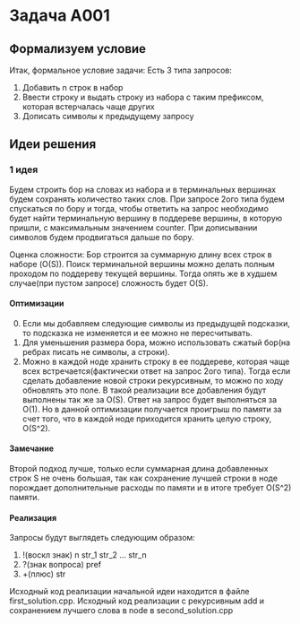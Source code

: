 # Задача A001

## Формализуем условие
Итак, формальное условие задачи:
Есть 3 типа запросов:
1) Добавить n строк в набор
2) Ввести строку и выдать строку из набора с таким префиксом, которая встерчалась чаще других
3) Дописать символы к предыдущему запросу

## Идеи решения
### 1 идея
Будем строить бор на словах из набора и в терминальных вершинах будем сохранять количество таких слов.
При запросе 2ого типа будем спускаться по бору и тогда, чтобы ответить на запрос необходимо будет найти терминальную
вершину в поддереве вершины, в которую пришли, с максимальным значением counter. При дописывании символов будем продвигаться
дальше по бору.

Оценка сложности: Бор строится за суммарную длину всех строк в наборе (O(S)). Поиск терминальной вершины можно делать 
полным проходом по поддереву текущей вершины. Тогда опять же в худшем случае(при пустом запросе) сложность будет O(S).

#### Оптимизации
0) Если мы добавляем следующие символы из предыдущей подсказки, то подсказка не изменяется и ее можно не пересчитывать.
1) Для уменьшения размера бора, можно использовать сжатый бор(на ребрах писать не символы, а строки).
2) Можно в каждой ноде хранить строку в ее поддереве, которая чаще всех встречается(фактически ответ на запрос 2ого типа).
Тогда если сделать добавление новой строки рекурсивным, то можно по ходу обновлять это поле. В такой реализации все добавления будут
выполнены так же за O(S). Ответ на запрос будет выполняться за O(1). Но в данной оптимизации получается проигрыш по памяти за счет того, что 
в каждой ноде приходится хранить целую строку, O(S^2).


#### Замечание
Второй подход лучше, только если суммарная длина добавленных строк S не очень большая, так как сохранение лучшей строки в ноде
порождает дополнительные расходы по памяти и в итоге требует O(S^2) памяти.

#### Реализация
Запросы будут выглядеть следующим образом:
1) !(воскл знак) n str_1 str_2 ... str_n
2) ?(знак вопроса) pref
3) +(плюс) str

Исходный код реализации начальной идеи находится в файле first_solution.cpp.
Исходный код реализации с рекурсивным add и сохранением лучшего слова в node в second_solution.cpp